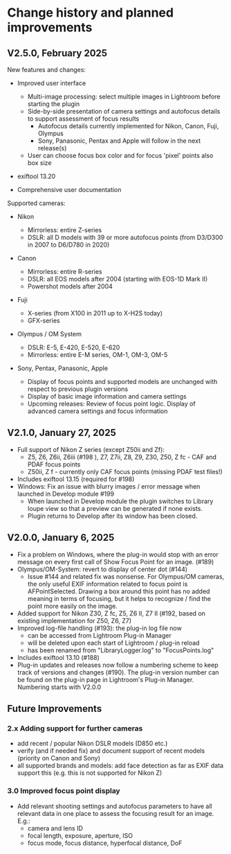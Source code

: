 Change history and planned improvements
=======

## V2.5.0, February 2025
New features and changes:
 
* Improved user interface
  * Multi-image processing: select multiple images in Lightroom before starting the plugin
  * Side-by-side presentation of camera settings and autofocus details to support assessment of focus results
    * Autofocus details currently implemented for Nikon, Canon, Fuji, Olympus
    * Sony, Panasonic, Pentax and Apple will follow in the next release(s) 
  * User can choose focus box color and for focus 'pixel' points also box size
  

* exiftool 13.20
 

* Comprehensive user documentation


Supported cameras:

* Nikon
  * Mirrorless: entire Z-series
  * DSLR: all D models with 39 or more autofocus points (from D3/D300 in 2007 to D6/D780 in 2020)

  
* Canon
  * Mirrorless: entire R-series
  * DSLR: all EOS models after 2004 (starting with EOS-1D Mark II)
  * Powershot models after 2004

 
* Fuji
  * X-series (from X100 in 2011 up to X-H2S today)
  * GFX-series


* Olympus / OM System
  * DSLR: E-5, E-420, E-520, E-620
  * Mirrorless: entire E-M series, OM-1, OM-3, OM-5
  

* Sony, Pentax, Panasonic, Apple 
  * Display of focus points and supported models are unchanged with respect to previous plugin versions
  * Display of basic image information and camera settings
  * Upcoming releases: Review of focus point logic. Display of advanced camera settings and focus information 


## V2.1.0, January 27, 2025
* Full support of Nikon Z series (except Z50ii and Zf):
  * Z5, Z6, Z6ii, Z6iii (#198 ), Z7, Z7ii, Z8, Z9, Z30, Z50, Z fc - CAF and PDAF focus points
  * Z50ii, Z f - currently only CAF focus points (missing PDAF test files!)
* Includes exiftool 13.15 (required for #198)
* Windows: Fix an issue with blurry images / error message when launched in Develop module #199
  - When launched in Develop module the plugin switches to Library loupe view so that a preview can be generated if none exists. 
  - Plugin returns to Develop after its window has been closed.


## V2.0.0, January 6, 2025
* Fix a problem on Windows, where the plug-in would stop with an error message on every first call of Show Focus Point for an image. (#189)
* Olympus/OM-System: revert to display of center dot (#144) 
  * Issue #144 and related fix was nonsense. For Olympus/OM cameras, the only useful EXIF information related to focus point is AFPointSelected. Drawing a box around this point has no added meaning in terms of focusing, but it helps to recognize / find the point more easily on the image.
* Added support for Nikon Z30, Z fc, Z5, Z6 II, Z7 II (#192, based on existing  implementation for Z50, Z6, Z7)
* Improved log-file handling (#193): the plug-in log file now  
  * can be accessed from Lightroom Plug-in Manager 
  * will be deleted upon each start of Lightroom / plug-in reload
  * has been renamed from "LibraryLogger.log" to "FocusPoints.log" 
* Includes exiftool 13.10 (#188)
* Plug-in updates and releases now follow a numbering scheme to keep track of versions and changes (#190). The plug-in version number can be found on the plug-in page in Lightroom's Plug-in Manager. Numbering starts with V2.0.0


Future Improvements
--------

### 2.x Adding support for further cameras

* add recent / popular Nikon DSLR models (D850 etc.)
* verify (and if needed fix) and document support of recent models (priority on Canon and Sony)
* all supported brands and models: add face detection as far as EXIF data support this (e.g. this is not supported for Nikon Z)
   
### 3.0 Improved focus point display
* Add relevant shooting settings and autofocus parameters to have all relevant data in one place to assess the focusing result for an image. E.g.:
  * camera and lens ID
  * focal length, exposure, aperture, ISO
  * focus mode, focus distance, hyperfocal distance, DoF
  
